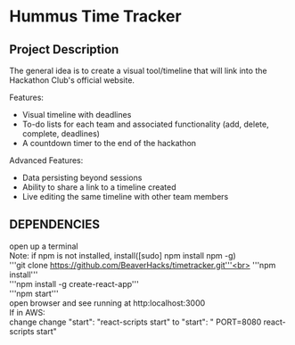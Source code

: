 # Hummus Time Tracker

## Project Description
The general idea is to create a visual tool/timeline that will link into the Hackathon Club's official website.

Features:
- Visual timeline with deadlines
- To-do lists for each team and associated functionality (add, delete, complete, deadlines)
- A countdown timer to the end of the hackathon

Advanced Features:
- Data persisting beyond sessions
- Ability to share a link to a timeline created
- Live editing the same timeline with other team members

## DEPENDENCIES
open up a terminal<br>
Note: if npm is not installed, install([sudo] npm install npm -g)<br>
'''git clone https://github.com/BeaverHacks/timetracker.git'''<br>
'''npm install'''<br>
'''npm install -g create-react-app'''<br>
'''npm start'''<br>
open browser and see running at http:localhost:3000<br>
If in AWS: <br>
change change "start": "react-scripts start" to "start": " PORT=8080 react-scripts start"<br>


